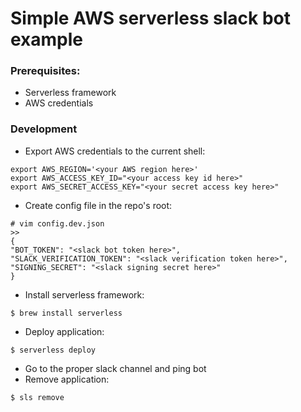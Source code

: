 # Simple AWS serverless slack bot example

### Prerequisites:

* Serverless framework
* AWS credentials

### Development

* Export AWS credentials to the current shell:

```shell
export AWS_REGION='<your AWS region here>'
export AWS_ACCESS_KEY_ID="<your access key id here>"
export AWS_SECRET_ACCESS_KEY="<your secret access key here>"

```

* Create config file in the repo's root:

```
# vim config.dev.json
>>
{
"BOT_TOKEN": "<slack bot token here>",
"SLACK_VERIFICATION_TOKEN": "<slack verification token here>",
"SIGNING_SECRET": "<slack signing secret here>"
}
```

* Install serverless framework:

```shell
$ brew install serverless
```

* Deploy application:

```shell
$ serverless deploy
```

* Go to the proper slack channel and ping bot
* Remove application:

```shell
$ sls remove
```
